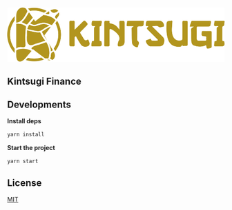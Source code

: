 ![Kintsugi](./public/Kint-long-gold.svg)

## Kintsugi Finance

## Developments

**Install deps**

```sh
yarn install
```

**Start the project**

```sh
yarn start
```

## License

[MIT](LICENSE)
